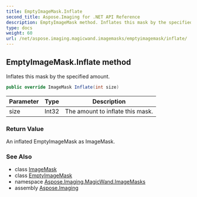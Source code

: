```yaml
---
title: EmptyImageMask.Inflate
second_title: Aspose.Imaging for .NET API Reference
description: EmptyImageMask method. Inflates this mask by the specified amount
type: docs
weight: 60
url: /net/aspose.imaging.magicwand.imagemasks/emptyimagemask/inflate/
---
```

## EmptyImageMask.Inflate method

Inflates this mask by the specified amount.

```csharp
public override ImageMask Inflate(int size)
```

| Parameter | Type | Description |
| --- | --- | --- |
| size | Int32 | The amount to inflate this mask. |

### Return Value

An inflated EmptyImageMask as ImageMask.

### See Also

* class [ImageMask](../../imagemask/)
* class [EmptyImageMask](../)
* namespace [Aspose.Imaging.MagicWand.ImageMasks](../../emptyimagemask/)
* assembly [Aspose.Imaging](../../../)


